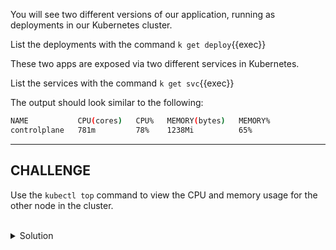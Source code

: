 You will see two different versions of our application, running as deployments in our Kubernetes cluster.

List the deployments with the command `k get deploy`{{exec}}

These two apps are exposed via two different services in Kubernetes.

List the services with the command `k get svc`{{exec}}

The output should look similar to the following:

```bash
NAME           CPU(cores)   CPU%   MEMORY(bytes)   MEMORY%   
controlplane   781m         78%    1238Mi          65% 
```
___
## CHALLENGE

Use the `kubectl top` command to view the CPU and memory usage for the other node in the cluster.

<br>
<details><summary>Solution</summary>
<br>

```plain
# get the name of the second node in the cluster
k get no
```{{exec}}

```plain
# show the metrics for the node named node01
k top no node01
```{{exec}}

The output should look similar to the following:
```bash
NAME     CPU(cores)   CPU%   MEMORY(bytes)   MEMORY%   
node01   40m          4%     707Mi           37%
```

</details>